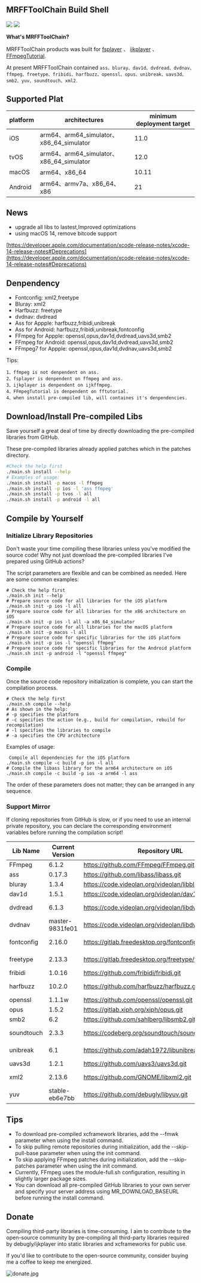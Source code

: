 ## MRFFToolChain Build Shell

![](https://img.shields.io/github/downloads/debugly/MRFFToolChainBuildShell/total) <img src="https://img.shields.io/badge/Platform-%20iOS%20macOS%20tvOS%20Android-blue.svg">

**What's MRFFToolChain?**

MRFFToolChain products was built for [fsplayer](https://github.com/debugly/fsplayer) 、 [ijkplayer](https://github.com/debugly/ijkplayer) 、[FFmpegTutorial](https://github.com/debugly/FFmpegTutorial).

At present MRFFToolChain contained `ass、bluray、dav1d、dvdread、dvdnav、ffmpeg、freetype、fribidi、harfbuzz、openssl、opus、unibreak、uavs3d、smb2、yuv、soundtouch、xml2`.

## Supported Plat

| platform | architectures                          | minimum deployment target |
| -------- | -------------------------------------- | ------------------------- |
| iOS      | arm64、arm64_simulator、x86_64_simulator | 11.0                      |
| tvOS     | arm64、arm64_simulator、x86_64_simulator | 12.0                      |
| macOS    | arm64、x86_64                           | 10.11                     |
| Android  | arm64、armv7a、x86_64、x86                | 21                        |

## News

- upgrade all libs to lastest,Improved optimizations
- using macOS 14, remove bitcode support

[https://developer.apple.com/documentation/xcode-release-notes/xcode-14-release-notes#Deprecations](https://developer.apple.com/documentation/xcode-release-notes/xcode-14-release-notes#Deprecations)

## Denpendency

- Fontconfig: xml2,freetype
- Bluray: xml2
- Harfbuzz: freetype
- dvdnav: dvdread
- Ass for Appple:  harfbuzz,fribidi,unibreak
- Ass for Android: harfbuzz,fribidi,unibreak,fontconfig
- FFmpeg for Appple:  openssl,opus,dav1d,dvdread,uavs3d,smb2
- FFmpeg for Android: openssl,opus,dav1d,dvdread,uavs3d,smb2
- FFmpeg7 for Appple: openssl,opus,dav1d,dvdnav,uavs3d,smb2

Tips: 

```
1、ffmpeg is not denpendent on ass.
2、fsplayer is denpendent on ffmpeg and ass.
3、ijkplayer is denpendent on ijkffmpeg.
4、FFmpegTutorial is denpendent on fftutorial.
4、when install pre-compiled lib, will containes it's denpendencies.
```

## Download/Install Pre-compiled Libs

Save yourself a great deal of time by directly downloading the pre-compiled libraries from GitHub.

These pre-compiled libraries already applied patches which in the patches directory.

```bash
#Check the help first
./main.sh install --help
# Examples of usage:
./main.sh install -p macos -l ffmpeg
./main.sh install -p ios -l 'ass ffmpeg'
./main.sh install -p tvos -l all
./main.sh install -p android -l all
```

## Compile by Yourself

### Initialize Library Repositories

Don't waste your time compiling these libraries unless you've modified the source code!
Why not just download the pre-compiled libraries I've prepared using GitHub actions?

The script parameters are flexible and can be combined as needed. Here are some common examples:

```
# Check the help first
./main.sh init --help
# Prepare source code for all libraries for the iOS platform
./main.sh init -p ios -l all
# Prepare source code for all libraries for the x86 architecture on iOS
./main.sh init -p ios -l all -a x86_64_simulator
# Prepare source code for all libraries for the macOS platform
./main.sh init -p macos -l all
# Prepare source code for specific libraries for the iOS platform
./main.sh init -p ios -l "openssl ffmpeg"
# Prepare source code for specific libraries for the Android platform
./main.sh init -p android -l "openssl ffmpeg"
```

### Compile

Once the source code repository initialization is complete, you can start the compilation process.

```
# Check the help first
./main.sh compile --help
# As shown in the help:
# -p specifies the platform
# -c specifies the action (e.g., build for compilation, rebuild for recompilation)
# -l specifies the libraries to compile
# -a specifies the CPU architecture
```

Examples of usage:

```
 Compile all dependencies for the iOS platform
./main.sh compile -c build -p ios -l all
# Compile the libass library for the arm64 architecture on iOS
./main.sh compile -c build -p ios -a arm64 -l ass
```

The order of these parameters does not matter; they can be arranged in any sequence.

### Support Mirror

If cloning repositories from GitHub is slow, or if you need to use an internal private repository, you can declare the corresponding environment variables before running the compilation script!

| Lib Name   | Current Version | Repository URL                                           | Mirror Repository URL                                    |
| ---------- | --------------- | -------------------------------------------------------- | -------------------------------------------------------- |
| FFmpeg     | 6.1.2           | https://github.com/FFmpeg/FFmpeg.git                     | export GIT_FFMPEG_UPSTREAM = git@xx:yy/FFmpeg.git        |
| ass        | 0.17.3          | https://github.com/libass/libass.git                     | export GIT_ASS_UPSTREAM = git@xx:yy/libass.git           |
| bluray     | 1.3.4           | https://code.videolan.org/videolan/libbluray.git         | export GIT_BLURAY_UPSTREAM = git@xx:yy/libbluray.git     |
| dav1d      | 1.5.1           | https://code.videolan.org/videolan/dav1d.git             | export GIT_DAV1D_UPSTREAM = git@xx:yy/dav1d.git          |
| dvdread    | 6.1.3           | https://code.videolan.org/videolan/libdvdread.git        | export GIT_DVDREAD_UPSTREAM = git@xx:yy/libdvdread.git   |
| dvdnav     | master-9831fe01 | https://code.videolan.org/videolan/libdvdnav.git         | export GIT_DVDNAV_UPSTREAM = git@xx:yy/libdvdnav.git     |
| fontconfig | 2.16.0          | https://gitlab.freedesktop.org/fontconfig/fontconfig.git | export GIT_FONTCONFIG_UPSTREAM=git@xx:yy/fontconfig.git  |
| freetype   | 2.13.3          | https://gitlab.freedesktop.org/freetype/freetype.git     | export GIT_FREETYPE_UPSTREAM = git@xx:yy/freetype.git    |
| fribidi    | 1.0.16          | https://github.com/fribidi/fribidi.git                   | export GIT_FRIBIDI_UPSTREAM = git@xx:yy/fribidi.git      |
| harfbuzz   | 10.2.0          | https://github.com/harfbuzz/harfbuzz.git                 | export GIT_HARFBUZZ_UPSTREAM = git@xx:yy/harfbuzz.git    |
| openssl    | 1.1.1w          | https://github.com/openssl/openssl.git                   | export GIT_OPENSSL_UPSTREAM = git@xx:yy/openssl.git      |
| opus       | 1.5.2           | https://gitlab.xiph.org/xiph/opus.git                    | export GIT_OPUS_UPSTREAM = git@xx:yy/opus.git            |
| smb2       | 6.2             | https://github.com/sahlberg/libsmb2.git                  | export GIT_SMB2_UPSTREAM=git@xx:yy/libsmb2.git           |
| soundtouch | 2.3.3           | https://codeberg.org/soundtouch/soundtouch.git           | export GIT_SOUNDTOUCH_UPSTREAM=git@xx:yy/soundtouch.git  |
| unibreak   | 6.1             | https://github.com/adah1972/libunibreak.git              | export GIT_UNIBREAK_UPSTREAM = git@xx:yy/libunibreak.git |
| uavs3d     | 1.2.1           | https://github.com/uavs3/uavs3d.git                      | export GIT_UAVS3D_UPSTREAM=git@xx:yy/UAVS3D.git          |
| xml2       | 2.13.6          | https://github.com/GNOME/libxml2.git                     | export GIT_FONTCONFIG_UPSTREAM=git@xx:yy/fontconfig.git  |
| yuv        | stable-eb6e7bb  | https://github.com/debugly/libyuv.git                    | export GIT_YUV_UPSTREAM=git@xx:yy/yuv.git                |

## Tips

- To download pre-compiled xcframework libraries, add the --fmwk parameter when using the install command.
- To skip pulling remote repositories during initialization, add the --skip-pull-base parameter when using the init command.
- To skip applying FFmpeg patches during initialization, add the --skip-patches parameter when using the init command.
- Currently, FFmpeg uses the module-full.sh configuration, resulting in slightly larger package sizes.
- You can download all pre-compiled GitHub libraries to your own server and specify your server address using MR_DOWNLOAD_BASEURL before running the install command.

## Donate

Compiling third-party libraries is time-consuming. I aim to contribute to the open-source community by pre-compiling all third-party libraries required by debugly/ijkplayer into static libraries and xcframeworks for public use.

If you'd like to contribute to the open-source community, consider buying me a coffee to keep me energized.

![donate.jpg](https://i.postimg.cc/xdVqnBLp/IMG-7481.jpg)